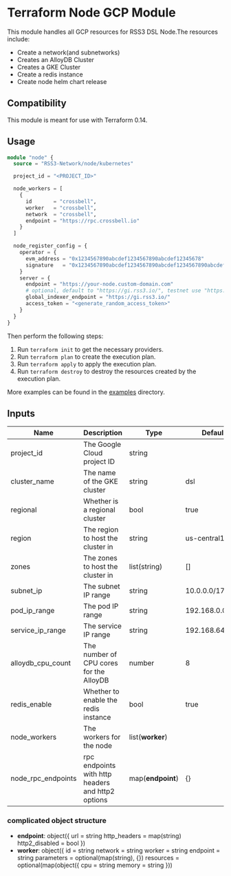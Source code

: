 # Terraform Node GCP Module

This module handles all GCP resources for RSS3 DSL Node.The resources include:

- Create a network(and subnetworks)
- Creates an AlloyDB Cluster
- Creates a GKE Cluster
- Create a redis instance
- Create node helm chart release

## Compatibility

This module is meant for use with Terraform 0.14.

## Usage

```terraform
module "node" {
  source = "RSS3-Network/node/kubernetes"

  project_id = "<PROJECT_ID>"

  node_workers = [
    {
      id       = "crossbell",
      worker   = "crossbell",
      network  = "crossbell",
      endpoint = "https://rpc.crossbell.io"
    }
  ]

  node_register_config = {
    operator = {
      evm_address = "0x1234567890abcdef1234567890abcdef12345678"
      signature   = "0x1234567890abcdef1234567890abcdef1234567890abcdef1234567890abcdef"
    }
    server = {
      endpoint = "https://your-node.custom-domain.com"
      # optional, default to "https://gi.rss3.io/", testnet use "https://gi.rss3.dev/"
      global_indexer_endpoint = "https://gi.rss3.io/"
      access_token = "<generate_random_access_token>"
    }
  }
}
```

Then perform the following steps:

1. Run `terraform init` to get the necessary providers.
2. Run `terraform plan` to create the execution plan.
3. Run `terraform apply` to apply the execution plan.
4. Run `terraform destroy` to destroy the resources created by the execution plan.

More examples can be found in the [examples](./examples) directory.

## Inputs

| Name               | Description                                       | Type              | Default         | Required |
| ------------------ | ------------------------------------------------- | ----------------- | --------------- | :------: |
| project_id         | The Google Cloud project ID                       | string            |                 |   yes    |
| cluster_name       | The name of the GKE cluster                       | string            | dsl             |    no    |
| regional           | Whether is a regional cluster                     | bool              | true            |    no    |
| region             | The region to host the cluster in                 | string            | us-central1     |    no    |
| zones              | The zones to host the cluster in                  | list(string)      | []              |    no    |
| subnet_ip          | The subnet IP range                               | string            | 10.0.0.0/17     |    no    |
| pod_ip_range       | The pod IP range                                  | string            | 192.168.0.0/18  |    no    |
| service_ip_range   | The service IP range                              | string            | 192.168.64.0/18 |    no    |
| alloydb_cpu_count  | The number of CPU cores for the AlloyDB           | number            | 8               |    no    |
| redis_enable       | Whether to enable the redis instance              | bool              | true            |    no    |
| node_workers       | The workers for the node                          | list(**worker**)  |                 |   yes    |
| node_rpc_endpoints | rpc endpoints with http headers and http2 options | map(**endpoint**) | {}              |    no    |

### complicated object structure

- **endpoint**: object({ url = string http_headers = map(string) http2_disabled = bool })
- **worker**: object({ id = string network = string worker = string endpoint = string parameters = optional(map(string), {}) resources = optional(map(object({ cpu = string memory = string }))
